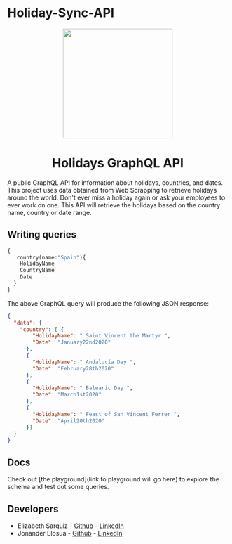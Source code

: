 # Holiday-Sync-API

<p align="center">
  <img src="./apiLogo/apiLogo.png" width="250">
</p>

<h1 align="center">Holidays GraphQL API</h1>


A public GraphQL API for information about holidays, countries, and dates. This project uses data obtained from Web Scrapping to retrieve holidays around the world. Don't ever miss a holiday again or ask your employees to ever work on one. This API will retrieve the holidays based on the country name, country or date range. 

## Writing queries

```graphql
{
   country(name:"Spain"){
    HolidayName
    CountryName
    Date
  }
}
```

The above GraphQL query will produce the following JSON response:

```json
{
  "data": {
    "country": [ {
        "HolidayName": " Saint Vincent the Martyr ",
        "Date": "January22nd2020"
      },
      {
        "HolidayName": " Andalucía Day ",
        "Date": "February28th2020"
      },
      {
        "HolidayName": " Balearic Day ",
        "Date": "March1st2020"
      },
      {
        "HolidayName": " Feast of San Vincent Ferrer ",
        "Date": "April20th2020"
      }]
  }
}
```

## Docs

Check out [the playground](link to playground will go here) to explore the schema and test out some queries.



## Developers
* Elizabeth Sarquiz - [Github](https://github.com/LisaPisa12/) - [LinkedIn](https://www.linkedin.com/in/elizabeth-sarquiz-55513a1b9/)
* Jonander Elosua - [Github](https://github.com/Jonandereg) - [LinkedIn](https://www.linkedin.com/in/jonander-elosua-41095654/)
